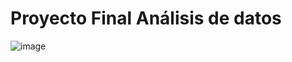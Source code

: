 # Proyecto Final Análisis de datos


![image](https://user-images.githubusercontent.com/74844624/155890698-f7440a46-d8dc-42f2-ab06-b48bb9966d86.png)

